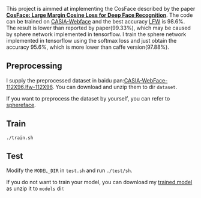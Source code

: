 

This project is aimmed at implementing the CosFace described by the paper [**CosFace: Large Margin Cosine Loss for Deep Face Recognition**](https://arxiv.org/pdf/1801.09414.pdf). The code can be trained on [CASIA-Webface](http://www.cbsr.ia.ac.cn/english/CASIA-WebFace-Database.html) and the best accuracy [LFW](http://vis-www.cs.umass.edu/lfw/) is 98.6%. The result is lower than reported by paper(99.33%), which may be caused by sphere network implemented in tensorflow. I train the sphere network implemented in tensorflow using the softmax loss and just obtain the accuracy 95.6%, which is more lower than caffe version(97.88%).

## Preprocessing
I supply the preprocessed dataset in baidu pan:[CASIA-WebFace-112X96](https://pan.baidu.com/s/160RN84j_79TnktKZmzakfw),[lfw-112X96](https://pan.baidu.com/s/1fkH9xR5Z0inxTP7Maae2KQ). You can download and unzip them to dir ```dataset```.

If you want to preprocess the dataset by yourself, you can refer to [sphereface](https://github.com/wy1iu/sphereface/tree/0056a7d27d05f2815a276cb26471f0348d6dd8da#installation).


## Train
```./train.sh``` 

## Test
Modify the ```MODEL_DIR``` in ```test.sh``` and run ```./test/sh```.

If you do not want to train your model, you can download my [trained model](https://pan.baidu.com/s/1ouQA2PXz1hp7Uz_uhsyMdw) as unzip it to ```models``` dir.
